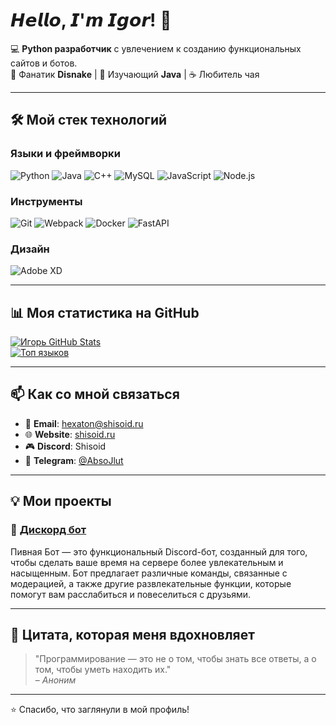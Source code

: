 # 𝙃𝙚𝙡𝙡𝙤, 𝙄'𝙢 𝙄𝙜𝙤𝙧! 👋

💻 **Python разработчик** с увлечением к созданию функциональных сайтов и ботов.  
🖖 Фанатик **Disnake** | 🍎 Изучающий **Java** | ☕️ Любитель чая  

---

## 🛠️ Мой стек технологий

### Языки и фреймворки
![Python](https://img.shields.io/badge/-Python-3776AB?style=flat-square&logo=python&logoColor=white)
![Java](https://img.shields.io/badge/-Java-007396?style=flat-square&logo=java&logoColor=white)
![C++](https://img.shields.io/badge/-C++-00599C?style=flat-square&logo=c%2B%2B&logoColor=white)
![MySQL](https://img.shields.io/badge/-MySQL-4479A1?style=flat-square&logo=mysql&logoColor=white)
![JavaScript](https://img.shields.io/badge/-JavaScript-F7DF1E?style=flat-square&logo=javascript&logoColor=black)
![Node.js](https://img.shields.io/badge/-Node.js-339933?style=flat-square&logo=node.js&logoColor=white)

### Инструменты
![Git](https://img.shields.io/badge/-Git-F05032?style=flat-square&logo=git&logoColor=white)
![Webpack](https://img.shields.io/badge/-Webpack-8DD6F9?style=flat-square&logo=webpack&logoColor=black)
![Docker](https://img.shields.io/badge/-Docker-2496ED?style=flat-square&logo=docker&logoColor=white)
![FastAPI](https://img.shields.io/badge/-FastAPI-009688?style=flat-square&logo=fastapi&logoColor=white)

### Дизайн
![Adobe XD](https://img.shields.io/badge/-Adobe%20XD-FF61F6?style=flat-square&logo=adobe-xd&logoColor=white)

---

## 📊 Моя статистика на GitHub

[![Игорь GitHub Stats](https://github-readme-stats.vercel.app/api?username=AbsoJlut&show_icons=true&theme=radical)](https://github.com/AbsoJlut)  
[![Топ языков](https://github-readme-stats.vercel.app/api/top-langs/?username=AbsoJlut&layout=compact&theme=radical)](https://github.com/AbsoJlut)

---

## 📫 Как со мной связаться

- 📧 **Email**: hexaton@shisoid.ru
- 🌐 **Website**: [shisoid.ru](https://shisoid.ru)
- 🎮 **Discord**: Shisoid
- 📱 **Telegram**: [@AbsoJlut](https://t.me/essencezz)

---

## 💡 Мои проекты

### 🚀 [Дискорд бот](https://github.com/AbsoJlut/PivnayaBotDS)
Пивная Бот — это функциональный Discord-бот, созданный для того, чтобы сделать ваше время на сервере более увлекательным и насыщенным. Бот предлагает различные команды, связанные с модерацией, а также другие развлекательные функции, которые помогут вам расслабиться и повеселиться с друзьями.


---

## 💬 Цитата, которая меня вдохновляет

> "Программирование — это не о том, чтобы знать все ответы, а о том, чтобы уметь находить их."  
> – *Аноним*

---

⭐️ Спасибо, что заглянули в мой профиль!  
